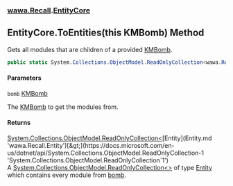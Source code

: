 ### [wawa.Recall](wawa.Recall.md 'wawa.Recall').[EntityCore](EntityCore.md 'wawa.Recall.EntityCore')

## EntityCore.ToEntities(this KMBomb) Method

Gets all modules that are children of a provided [KMBomb](https://docs.microsoft.com/en-us/dotnet/api/KMBomb 'KMBomb').

```csharp
public static System.Collections.ObjectModel.ReadOnlyCollection<wawa.Recall.Entity> ToEntities(this KMBomb bomb);
```
#### Parameters

<a name='wawa.Recall.EntityCore.ToEntities(thisKMBomb).bomb'></a>

`bomb` [KMBomb](https://docs.microsoft.com/en-us/dotnet/api/KMBomb 'KMBomb')

The [KMBomb](https://docs.microsoft.com/en-us/dotnet/api/KMBomb 'KMBomb') to get the modules from.

#### Returns
[System.Collections.ObjectModel.ReadOnlyCollection&lt;](https://docs.microsoft.com/en-us/dotnet/api/System.Collections.ObjectModel.ReadOnlyCollection-1 'System.Collections.ObjectModel.ReadOnlyCollection`1')[Entity](Entity.md 'wawa.Recall.Entity')[&gt;](https://docs.microsoft.com/en-us/dotnet/api/System.Collections.ObjectModel.ReadOnlyCollection-1 'System.Collections.ObjectModel.ReadOnlyCollection`1')  
A [System.Collections.ObjectModel.ReadOnlyCollection&lt;&gt;](https://docs.microsoft.com/en-us/dotnet/api/System.Collections.ObjectModel.ReadOnlyCollection-1 'System.Collections.ObjectModel.ReadOnlyCollection`1') of type [Entity](Entity.md 'wawa.Recall.Entity') which contains every module from [bomb](EntityCore.ToEntities(KMBomb).md#wawa.Recall.EntityCore.ToEntities(thisKMBomb).bomb 'wawa.Recall.EntityCore.ToEntities(this KMBomb).bomb').